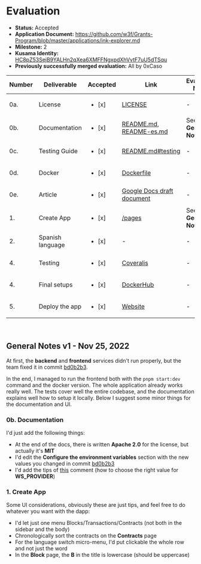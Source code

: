 # Evaluation

- **Status:** Accepted
- **Application Document:** https://github.com/w3f/Grants-Program/blob/master/applications/ink-explorer.md
- **Milestone:** 2
- **Kusama Identity:** [HC8pZ53SejB9YALHn2qXea6XMFFNgxpdXhVvtF7uU5dTSqu](https://kusama.subscan.io/account/HC8pZ53SejB9YALHn2qXea6XMFFNgxpdXhVvtF7uU5dTSqu)
- **Previously successfully merged evaluation:** All by 0xCaso

| Number | Deliverable      | Accepted               | Link                                                                                                                                                                                                                                                                           | Evaluation Notes      |
| ------ | ---------------- | ---------------------- | ------------------------------------------------------------------------------------------------------------------------------------------------------------------------------------------------------------------------------------------------------------------------------ | --------------------- |
| 0a.    | License          | <ul><li>[x] </li></ul> | [LICENSE](https://github.com/blockcoders/ink-substrate-explorer-frontend/blob/bd0b2b3153689d3803c2c9c7d7b4024d216117a3/LICENSE)                                                                                                                                                | -                     |
| 0b.    | Documentation    | <ul><li>[x] </li></ul> | [README.md](https://github.com/blockcoders/ink-substrate-explorer-frontend/blob/bd0b2b3153689d3803c2c9c7d7b4024d216117a3/README.md), [README-es.md](https://github.com/blockcoders/ink-substrate-explorer-frontend/blob/bd0b2b3153689d3803c2c9c7d7b4024d216117a3/README-es.md) | See **General Notes** |
| 0c.    | Testing Guide    | <ul><li>[x] </li></ul> | [README.md#testing](https://github.com/blockcoders/ink-substrate-explorer-frontend/tree/bd0b2b3153689d3803c2c9c7d7b4024d216117a3#testing)                                                                                                                                      | -                     |
| 0d.    | Docker           | <ul><li>[x] </li></ul> | [Dockerfile](https://github.com/blockcoders/ink-substrate-explorer-frontend/tree/bd0b2b3153689d3803c2c9c7d7b4024d216117a3/Dockerfile)                                                                                                                                          | -                     |
| 0e.    | Article          | <ul><li>[x] </li></ul> | [Google Docs draft document](https://docs.google.com/document/d/1jFJZGC26lBJbEEJUmJeQKEbOeXz9w4CypohX23npOaI/edit?usp=sharing)                                                                                                                                                 | -                     |
| 1.     | Create App       | <ul><li>[x] </li></ul> | [/pages](https://github.com/blockcoders/ink-substrate-explorer-frontend/tree/bd0b2b3153689d3803c2c9c7d7b4024d216117a3/pages)                                                                                                                                                   | See **General Notes** |
| 2.     | Spanish language | <ul><li>[x] </li></ul> | -                                                                                                                                                                                                                                                                              | -                     |
| 4.     | Testing          | <ul><li>[x] </li></ul> | [Coveralis](https://coveralls.io/builds/54354351)                                                                                                                                                                                                                              | -                     |
| 4.     | Final setups     | <ul><li>[x] </li></ul> | [DockerHub](https://hub.docker.com/repository/docker/blockcoders/ink-substrate-explorer-frontend)                                                                                                                                                                              | -                     |
| 5.     | Deploy the app   | <ul><li>[x] </li></ul> | [Website](https://ink-explorer.blockcoders.io/)                                                                                                                                                                                                                                | -                     |

<br/>

## General Notes v1 - Nov 25, 2022

At first, the **backend** and **frontend** services didn't run properly, but the team fixed it in commit [bd0b2b3](https://github.com/blockcoders/ink-substrate-explorer-frontend/commit/bd0b2b3153689d3803c2c9c7d7b4024d216117a3).

In the end, I managed to run the frontend both with the `pnpm start:dev` command and the docker version. The whole application already works really well. The tests cover well the entire codebase, and the documentation explains well how to setup it locally. Below I suggest some minor things for the documentation and UI.

### 0b. Documentation

I'd just add the following things:

- At the end of the docs, there is written **Apache 2.0** for the license, but actually it's **MIT**
- I'd edit the **Configure the environment variables** section with the new values you changed in commit [bd0b2b3](https://github.com/blockcoders/ink-substrate-explorer-frontend/commit/bd0b2b3153689d3803c2c9c7d7b4024d216117a3)
- I'd add the tips of [this](https://github.com/w3f/Grant-Milestone-Delivery/pull/627#issuecomment-1326814474) comment (how to choose the right value for **WS_PROVIDER**)

### 1. Create App

Some UI considerations, obviously these are just tips, and feel free to do whatever you want with the dapp:

- I'd let just one menu Blocks/Transactions/Contracts (not both in the sidebar and the body)
- Chronologically sort the contracts on the **Contracts** page
- For the language switch micro-menu, I'd put clickable the whole row and not just the word
- In the **Block** page, the **B** in the title is lowercase (should be uppercase)
